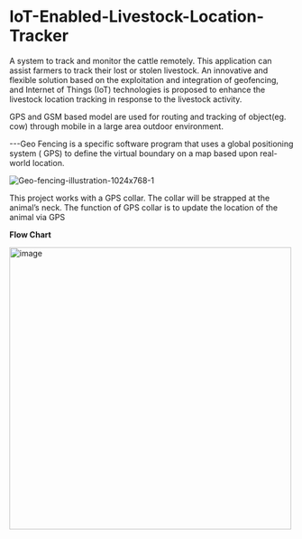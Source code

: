 # IoT-Enabled-Livestock-Location-Tracker
A system to track and monitor the cattle remotely. This application can assist farmers to track their lost or stolen livestock.
An innovative and flexible solution based on the exploitation and integration of geofencing, and Internet of Things (IoT) technologies is proposed
to enhance the livestock location tracking in response to the livestock activity.

 GPS and GSM based model are used for routing and tracking of object(eg. cow) through mobile in a large area outdoor environment.
 
---Geo Fencing is a specific software program that uses a global positioning system ( GPS) to define the virtual boundary on a map based upon real-world location. 

![Geo-fencing-illustration-1024x768-1](https://user-images.githubusercontent.com/125385917/227637847-e398a71e-fcab-4860-95fb-4a78d571ba1d.jpg)

This project works with a GPS collar. The collar will be strapped at the animal’s neck. The function of GPS collar is to update the location of the animal via GPS

**Flow Chart**

<img width="500" alt="image" src="https://user-images.githubusercontent.com/125385917/227634517-2e2fa0e5-3108-49a0-9d51-d600df1b386d.png">

